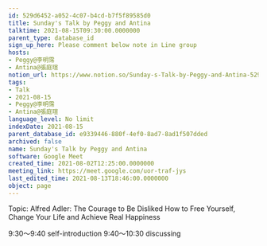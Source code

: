 ```yaml
---
id: 529d6452-a052-4c07-b4cd-b7f5f89585d0
title: Sunday's Talk by Peggy and Antina
talktime: 2021-08-15T09:30:00.0000000
parent_type: database_id
sign_up_here: Please comment below note in Line group
hosts:
- Peggy@李明霈
- Antina@張庭瑄
notion_url: https://www.notion.so/Sunday-s-Talk-by-Peggy-and-Antina-529d6452a0524c07b4cdb7f5f89585d0
tags:
- Talk
- 2021-08-15
- Peggy@李明霈
- Antina@張庭瑄
language_level: No limit
indexDate: 2021-08-15
parent_database_id: e9339446-880f-4ef0-8ad7-8ad1f507dded
archived: false
name: Sunday's Talk by Peggy and Antina
software: Google Meet
created_time: 2021-08-02T12:25:00.0000000
meeting_link: https://meet.google.com/uor-traf-jys
last_edited_time: 2021-08-13T18:46:00.0000000
object: page
---
```


Topic: Alfred Adler: The Courage to Be Disliked
How to Free Yourself, Change Your Life and Achieve Real Happiness

9:30～9:40 self-introduction
9:40～10:30 discussing


